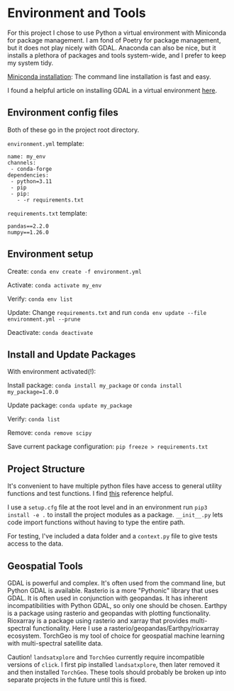# Environment and Tools

For this project I chose to use Python a virtual environment with Miniconda for package management. I am fond of Poetry for package management, but it does not play nicely with GDAL. Anaconda can also be nice, but it installs a plethora of packages and tools system-wide, and I prefer to keep my system tidy.

[Miniconda installation](https://docs.conda.io/projects/miniconda/en/latest/): The command line installation is fast and easy.

I found a helpful article on installing GDAL in a virtual environment [here](https://medium.com/@spatsel.cci/using-gdal-with-python-pip-and-windows-10-618d773d8926).

## Environment config files

Both of these go in the project root directory.

`environment.yml` template:

```
name: my_env
channels:
 - conda-forge
dependencies:
 - python=3.11
 - pip
 - pip:
   - -r requirements.txt
```

`requirements.txt` template:

```
pandas==2.2.0
numpy==1.26.0
```

## Environment setup

Create: `conda env create -f environment.yml`

Activate: `conda activate my_env`

Verify: `conda env list`

Update: Change `requirements.txt` and run  `conda env update --file environment.yml --prune`

Deactivate:  `conda deactivate`

## Install and Update Packages

With environment activated(!):

Install package: `conda install my_package` or `conda install my_package=1.0.0`

Update package: `conda update my_package`

Verify: `conda list`

Remove: `conda remove scipy`

Save current package configuration: `pip freeze > requirements.txt`

## Project Structure

It's convenient to have multiple python files have access to general utility functions and test functions. I find [this](https://xebia.com/blog/a-practical-guide-to-setuptools-and-pyproject-toml/) reference helpful.

I use a `setup.cfg` file at the root level and in an environment run `pip3 install -e .` to install the project modules as a package. `__init__.py` lets code import functions without having to type the entire path.

For testing, I've included a data folder and  a `context.py` file to give tests access to the data.

## Geospatial Tools

GDAL is powerful and complex. It's often used from the command line, but Python GDAL is available. Rasterio is a more "Pythonic" library that uses GDAL. It is often used in conjunction with geopandas. It has inherent incompatibilities with Python GDAL, so only one should be chosen. Earthpy is a package using rasterio and geopandas with plotting functionality. Rioxarray is a package using rasterio and xarray that provides multi-spectral functionality. Here I use a rasterio/geopandas/Earthpy/rioxarray ecosystem. TorchGeo is my tool of choice for geospatial machine learning with multi-spectral satellite data.

Caution! `landsatxplore` and `TorchGeo` currently require incompatible versions of `click`. I first pip installed `landsatxplore`, then later removed it and then installed `TorchGeo`. These tools should probably be broken up into separate projects in the future until this is fixed.